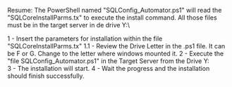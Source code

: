Resume:
The PowerShell named "SQLConfig_Automator.ps1" will read the "SQLCoreInstallParms.tx" 
to execute the install command.
All those files must be in the target server in de drive Y:\


1 - Insert the parameters for installation within the file "SQLCoreInstallParms.tx"
 1.1 - Review the Drive Letter in the .ps1 file. It can be F or G. Change to the letter where windows mounted it.
2 - Execute the "file SQLConfig_Automator.ps1" in the Target Server from the Drive Y:\
3 - The installation will start.
4 - Wait the progress and the installation should finish successfully.
